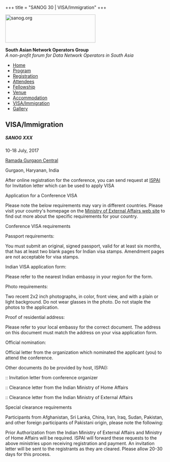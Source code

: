 +++
title = "SANOG 30 | VISA/Immigration"
+++

[<img src="../images/logo.jpg" width="283" height="88" alt="sanog.org" />](../index.html)

**South Asian Network Operators Group**  
*A non-profit forum for Data Network Operators in South Asia*

-   [Home](index.html)
-   [Program](program.html)
-   [Registration](reg.html)
-   [Attendees](attendee.html)
-   [Fellowship](fellowship.html)
-   [Venue](venue.html)
-   [Accommodation](accomo.html)
-   [VISA/Immigration](visa.html)
-   [Gallery](https://www.sanog.org/sanog30/contact.html)

VISA/Immigration
----------------

##### SANOG XXX

10-18 July, 2017

[Ramada Gurgaon Central](http://www.ramadagurgaoncentral.com/)

Gurgaon, Haryanan, India

  
  
  
  
  
  
  
  
  
  
  
  
  
  
  
  
  
  
  
  
  
  
  
  
  
  
  
  

After online registration for the conference, you can send request at
[ISPAI](mailto:registration2014@ispai.in) for Invitation letter which
can be used to apply VISA

  

Application for a Conference VISA

Please note the below requirements may vary in different countries.
Please visit your country's homepage on the [Ministry of External
Affairs web site](http://www.mea.gov.in) to find out more about the
specific requirements for your country.

  

Conference VISA requirements

  

Passport requirements:

You must submit an original, signed passport, valid for at least six
months, that has at least two blank pages for Indian visa stamps.
Amendment pages are not acceptable for visa stamps.

  

Indian VISA application form:

Please refer to the nearest Indian embassy in your region for the form.

  

Photo requirements:

Two recent 2x2 inch photographs, in color, front view, and with a plain
or light background. Do not wear glasses in the photo. Do not staple the
photos to the application.

  

Proof of residential address:

Please refer to your local embassy for the correct document. The address
on this document must match the address on your visa application form.

  

Official nomination:

Official letter from the organization which nominated the applicant
(you) to attend the conference.

  

Other documents (to be provided by host, ISPAI):

:: Invitation letter from conference organizer

:: Clearance letter from the Indian Ministry of Home Affairs

:: Clearance letter from the Indian Ministry of External Affairs

  

Special clearance requirements

Participants from Afghanistan, Sri Lanka, China, Iran, Iraq, Sudan,
Pakistan, and other foreign participants of Pakistani origin, please
note the following:

Prior Authorization from the Indian Ministry of External Affairs and
Ministry of Home Affairs will be required. ISPAI will forward these
requests to the above ministries upon receiving registration and
payment. An invitation letter will be sent to the registrants as they
are cleared. Please allow 20-30 days for this process.

 
